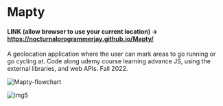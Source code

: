 # Mapty
#### LINK (allow browser to use your current location) -> https://nocturnalprogrammerjay.github.io/Mapty/

A geolocation application where the user can mark areas to go running or go cycling at.
Code along udemy course learning advance JS, using the external libraries, and web APIs. Fall 2022.

![Mapty-flowchart](https://user-images.githubusercontent.com/96387037/211727636-d51011ac-0fa0-4470-bcc2-35cb9c486ae0.png)

![img5](https://user-images.githubusercontent.com/96387037/211723174-60a82e7a-9a92-4b11-9ca7-f3503efe1e68.PNG)

